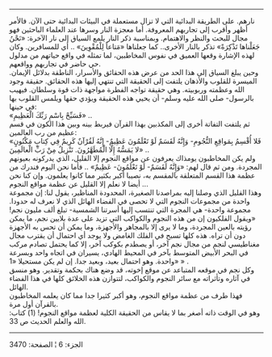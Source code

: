 ------------------------------------------------------------------------

نارهم. على الطريقة البدائية التي لا تزال مستعملة في البيئات البدائية حتى
الآن. فالأمر أظهر وأقرب إلى تجاربهم المعروفة. أما معجزة النار وسرها عند
العلماء الباحثين فهو مجال للبحث والنظر والاهتمام. وبمناسبة ذكر النار
يلمع السياق إلى نار الآخرة: «نَحْنُ جَعَلْناها تَذْكِرَةً» تذكر بالنار الأخرى.. كما
جعلناها «مَتاعاً لِلْمُقْوِينَ» .. أي للمسافرين. وكان لهذه الإشارة وقعها العميق
في نفوس المخاطبين، لما تمثله في واقع حياتهم من مدلول حي حاضر في تجاربهم
وواقعهم.  
وحين يبلغ السياق إلى هذا الحد من عرض هذه الحقائق والأسرار، الناطقة
بدلائل الإيمان. الميسرة للقلوب والأذهان يلتفت إلى الحقيقة التي تنتهي
إليها هذه الحقائق. حقيقة وجود الله وعظمته وربوبيته. وهي حقيقة تواجه
الفطرة مواجهة ذات قوة وسلطان. فيهيب بالرسول- صلى الله عليه وسلم- أن يحيي
هذه الحقيقة ويؤدي حقها ويلمس القلوب بها في حينها:  
«فَسَبِّحْ بِاسْمِ رَبِّكَ الْعَظِيمِ» ..  
ثم يلتفت التفاتة أخرى إلى المكذبين بهذا القرآن فيربط بينه وبين هذا الكون
في قسم عظيم من رب العالمين:  
«فَلا أُقْسِمُ بِمَواقِعِ النُّجُومِ- وَإِنَّهُ لَقَسَمٌ لَوْ تَعْلَمُونَ عَظِيمٌ- إِنَّهُ لَقُرْآنٌ كَرِيمٌ فِي
كِتابٍ مَكْنُونٍ لا يَمَسُّهُ إِلَّا الْمُطَهَّرُونَ. تَنْزِيلٌ مِنْ رَبِّ الْعالَمِينَ» ..  
ولم يكن المخاطبون يومذاك يعرفون عن مواقع النجوم إلا القليل، الذي يدركونه
بعيونهم المجردة. ومن ثم قال لهم: «وَإِنَّهُ لَقَسَمٌ- لَوْ تَعْلَمُونَ- عَظِيمٌ» .. فأما
نحن اليوم فندرك من عظمة هذا القسم المتعلقة بالمقسم به، نصيبا أكبر بكثير
مما كانوا يعلمون. وإن كنا نحن أيضا لا نعلم إلا القليل عن عظمة مواقع
النجوم ...  
وهذا القليل الذي وصلنا إليه بمراصدنا الصغيرة، المحدودة المناظير، يقول
لنا: إن مجموعة واحدة من مجموعات النجوم التي لا تحصى في الفضاء الهائل
الذي لا نعرف له حدودا. مجموعة واحدة- هي المجرة التي تنتسب إليها أسرتنا
الشمسية- تبلغ ألف مليون نجم! «ويقول الفلكيون إن من هذه النجوم والكواكب
التي تزيد على عدة بلايين نجم، ما يمكن رؤيته بالعين المجردة، وما لا يرى
إلا بالمجاهر والأجهزة، وما يمكن أن تحس به الأجهزة دون أن تراه. هذه كلها
تسبح في الفلك الغامض ولا يوجد أي احتمال أن يقترب مجال مغناطيسي لنجم من
مجال نجم آخر، أو يصطدم بكوكب آخر، إلا كما يحتمل تصادم مركب في البحر
الأبيض المتوسط بآخر في المحيط الهادي، يسيران في اتجاه واحد وبسرعة واحدة.
وهو احتمال بعيد، وبعيد جدا. إن لم يكن مستحيلا «1» » .  
وكل نجم في موقعه المتباعد عن موقع إخوته، قد وضع هناك بحكمة وتقدير. وهو
منسق في آثاره وتأثراته مع سائر النجوم والكواكب، لتتوازن هذه الخلائق كلها
في هذا الفضاء الهائل.  
فهذا طرف من عظمة مواقع النجوم، وهو أكبر كثيرا جدا مما كان يعلمه
المخاطبون بالقرآن أول مرة.  
وهو في الوقت ذاته أصغر بما لا يقاس من الحقيقة الكلية لعظمة مواقع
النجوم\! (1) كتاب: الله والعلم الحديث ص 33.

------------------------------------------------------------------------

الجزء: 6 ¦ الصفحة: 3470
